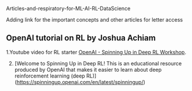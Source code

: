 Articles-and-respiratory-for-ML-AI-RL-DataScience
 
 Adding link for the important concepts and other articles for letter access

## OpenAI tutorial on RL by Joshua Achiam 
 1.Youtube video for RL starter [OpenAI - Spinning Up in Deep RL Workshop](https://www.youtube.com/watch?v=fdY7dt3ijgY).
 
 2. [Welcome to Spinning Up in Deep RL! This is an educational resource produced by OpenAI that makes it easier to learn about deep reinforcement learning (deep RL)] (https://spinningup.openai.com/en/latest/spinningup/)
